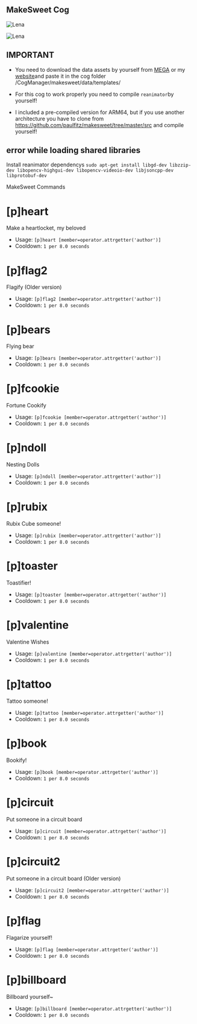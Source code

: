 ## MakeSweet Cog


![Lena](https://bae.lena.moe/gpbiIn6QdfZ3.png)

![Lena](https://bae.lena.moe/efCVHtsf51oC.gif)

## IMPORTANT
- You need to download the data assets by yourself from [MEGA](https://mega.nz/file/UtMAnRzC#0Ky1Fp6vNVGfdYMDD9nWekK14n9Et28KxFkb1h93Nvg) or my [website](https://lena.moe/makesweet.zip)and paste it in the cog folder /CogManager/makesweet/data/templates/

- For this cog to work properly you need to compile ``reanimator``by yourself!
- I included a pre-compiled version for ARM64, but if you use another architecture you have to clone from  https://github.com/paulfitz/makesweet/tree/master/src and compile yourself!

## error while loading shared libraries
Install reanimator dependencys ``sudo apt-get install libgd-dev libzzip-dev libopencv-highgui-dev libopencv-videoio-dev libjsoncpp-dev libprotobuf-dev``

MakeSweet Commands

# [p]heart
Make a heartlocket, my beloved<br/>
 - Usage: `[p]heart [member=operator.attrgetter('author')]`
 - Cooldown: `1 per 8.0 seconds`
# [p]flag2
Flagify (Older version)<br/>
 - Usage: `[p]flag2 [member=operator.attrgetter('author')]`
 - Cooldown: `1 per 8.0 seconds`
# [p]bears
Flying bear<br/>
 - Usage: `[p]bears [member=operator.attrgetter('author')]`
 - Cooldown: `1 per 8.0 seconds`
# [p]fcookie
Fortune Cookify<br/>
 - Usage: `[p]fcookie [member=operator.attrgetter('author')]`
 - Cooldown: `1 per 8.0 seconds`
# [p]ndoll
Nesting Dolls<br/>
 - Usage: `[p]ndoll [member=operator.attrgetter('author')]`
 - Cooldown: `1 per 8.0 seconds`
# [p]rubix
Rubix Cube someone!<br/>
 - Usage: `[p]rubix [member=operator.attrgetter('author')]`
 - Cooldown: `1 per 8.0 seconds`
# [p]toaster
Toastifier!<br/>
 - Usage: `[p]toaster [member=operator.attrgetter('author')]`
 - Cooldown: `1 per 8.0 seconds`
# [p]valentine
Valentine Wishes<br/>
 - Usage: `[p]valentine [member=operator.attrgetter('author')]`
 - Cooldown: `1 per 8.0 seconds`
# [p]tattoo
Tattoo someone!<br/>
 - Usage: `[p]tattoo [member=operator.attrgetter('author')]`
 - Cooldown: `1 per 8.0 seconds`
# [p]book
Bookify!<br/>
 - Usage: `[p]book [member=operator.attrgetter('author')]`
 - Cooldown: `1 per 8.0 seconds`
# [p]circuit
Put someone in a circuit board<br/>
 - Usage: `[p]circuit [member=operator.attrgetter('author')]`
 - Cooldown: `1 per 8.0 seconds`
# [p]circuit2
Put someone in a circuit board (Older version)<br/>
 - Usage: `[p]circuit2 [member=operator.attrgetter('author')]`
 - Cooldown: `1 per 8.0 seconds`
# [p]flag
Flagarize yourself!<br/>
 - Usage: `[p]flag [member=operator.attrgetter('author')]`
 - Cooldown: `1 per 8.0 seconds`
# [p]billboard
Billboard yourself~<br/>
 - Usage: `[p]billboard [member=operator.attrgetter('author')]`
 - Cooldown: `1 per 8.0 seconds`
